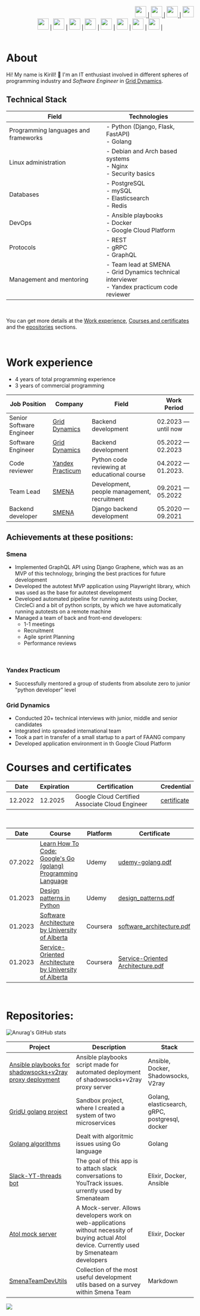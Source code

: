 <div align="right">
  <a href="mailto:usatukirill96@gmail.com">
    <img src="https://raw.githubusercontent.com/USATUKirill96/social-icons/9d939e1c5b7ea4a24ac39c3e4631970c0aa1b920/SVG/Color/Gmail.svg" height=30>
  </a>
  |
  <a href="https://www.linkedin.com/in/usatukirill96/">
    <img src="https://raw.githubusercontent.com/USATUKirill96/social-icons/9d939e1c5b7ea4a24ac39c3e4631970c0aa1b920/SVG/Color/LinkedIN.svg" height=30>
  </a>
  |
  <a href="https://t.me/coldsnapped">
    <img src="https://raw.githubusercontent.com/USATUKirill96/social-icons/9d939e1c5b7ea4a24ac39c3e4631970c0aa1b920/SVG/Color/Telegram.svg" height=30>
  </a>
   |
  <a href="https://www.instagram.com/kirlakir/">
    <img src="https://raw.githubusercontent.com/USATUKirill96/social-icons/9d939e1c5b7ea4a24ac39c3e4631970c0aa1b920/SVG/Color/Instagram.svg" height=30>
  </a>
</div>

<div align="center">
  <img src="https://raw.githubusercontent.com/USATUKirill96/Tech-Stack-Icons/661b1305f52d49de94f6640f8bbeec93dba9dc8a/Icons/python.svg" height=30> |
  <img src="https://raw.githubusercontent.com/USATUKirill96/Tech-Stack-Icons/661b1305f52d49de94f6640f8bbeec93dba9dc8a/Icons/django.svg" height=30> |
  <img src="https://github.com/USATUKirill96/Tech-Stack-Icons/blob/main/Icons/go.svg" height=30> |
  <img src="https://github.com/USATUKirill96/Tech-Stack-Icons/blob/main/Icons/graphql.svg" height=30> |
  <img src="https://github.com/USATUKirill96/Tech-Stack-Icons/blob/main/Icons/mysql.svg" height=30> |
  <img src="https://github.com/USATUKirill96/Tech-Stack-Icons/blob/main/Icons/redis.svg" height=30> |
  <img src="https://github.com/USATUKirill96/Tech-Stack-Icons/blob/main/Icons/ansible.svg" height=30> |
  <img src="https://github.com/USATUKirill96/Tech-Stack-Icons/blob/main/Icons/docker-icon.svg" height=30> |
</div>
<br>

# About <a id="about"></a>


Hi! My name is Kirill! 👋 I'm an IT enthusiast involved in different spheres of programming industry and *Software Engineer* in [Grid Dynamics](https://www.griddynamics.com/).


## Technical Stack


|Field                                 | Technologies                                                                                                 |
| ------------------------------------ | ------------------------------------------------------------------------------------------------------------ | 
| Programming languages and frameworks | - Python (Django, Flask, FastAPI) <br> - Golang                                                              |
| Linux administration                 | - Debian and Arch based systems <br> - Nginx <br> - Security basics                                          |
| Databases                            | - PostgreSQL <br> - mySQL <br> - Elasticsearch <br> - Redis                                                  |
| DevOps                               | - Ansible playbooks <br> - Docker <br> - Google Cloud Platform                                               |
| Protocols                            | - REST <br> - gRPC <br> - GraphQL                                                                            |
| Management and mentoring             | - Team lead at SMENA <br> - Grid Dynamics technical interviewer <br> - Yandex practicum code reviewer        |

<br>

You can get more details at the [Work experience](#experience), [Courses and certificates](#courses) and the [epositories](#repositories) sections.

<br>

# Work experience <a id="experience"></a>

- 4 years of total programming experience
- 3 years of commercial programming

| Job Position      | Company                                          | Field                                           | Work Period                |
| ----------------  | ------------------------------------------------ | ----------------------------------------------- | -------------------------- |
| Senior Software Engineer | [Grid Dynamics](https://www.griddynamics.com/)   | Backend development                             | 02.2023 — until now        |
| Software Engineer | [Grid Dynamics](https://www.griddynamics.com/)   | Backend development                             | 05.2022 — 02.2023          |
| Code reviewer     | [Yandex Practicum](https://practicum.yandex.com) | Python code reviewing at educational course     | 04.2022 — 01.2023.         |
| Team Lead         | [SMENA](https://github.com/smenateam)            | Development, people management, recruitment     | 09.2021 — 05.2022          |
| Backend developer | [SMENA](https://github.com/smenateam)            | Django backend development                      | 05.2020 — 09.2021          |


## Achievements at these positions:

### Smena

- Implemented GraphQL API using Django Graphene, which was as an MVP of this technology, bringing the best practices for future development
- Developed the autotest MVP application using Playwright library, which was used as the base for autotest development
- Developed automated pipeline for running autotests using Docker, CircleCi and a bit of python scripts, by which we have automatically running autotests on a remote machine
- Managed a team of back and front-end developers: 
     - 1-1 meetings
     - Recruitment
     - Agile sprint Planning
     - Performance reviews
<br>
     
### Yandex Practicum
- Successfully mentored a group of students from absolute zero to junior "python developer" level

### Grid Dynamics
- Conducted 20+ technical interviews with junior, middle and senior candidates
- Integrated into spreaded international team
- Took a part in transfer of a small startup to a part of FAANG company
- Developed application environment in th Google Cloud Platform
     
# Courses and certificates <a id="courses"></a>

| Date | Expiration | Certification | Credential |
| ---- | ------ | -------- | ----------- |
| 12.2022 | 12.2025 | Google Cloud Certified Associate Cloud Engineer |[certificate](https://www.credential.net/c482e26a-f8e6-4f7b-baf6-c500cfada059?key=fe47a5cf62ec36c5ee26996e390f0dd3d341c9c16f62e27785ffa94f3f100d86) | 
<br>

| Date | Course | Platform | Certificate |
| ---- | ------ | -------- | ----------- |
| 07.2022 | [Learn How To Code: Google's Go (golang) Programming Language](https://www.udemy.com/course/learn-how-to-code) | Udemy | [udemy-golang.pdf](udemy-golang.pdf) | 
| 01.2023| [Design patterns in Python](https://www.udemy.com/course/design-patterns-python) | Udemy | [design_patterns.pdf](design_patterns.pdf)
| 01.2023| [Software Architecture by University of Alberta](https://www.coursera.org/learn/software-architecture) | Coursera | [software_architecture.pdf](software_architecture.pdf)
| 01.2023| [Service-Oriented Architecture by University of Alberta](https://www.coursera.org/learn/service-oriented-architecture) | Coursera | [Service-Oriented Architecture.pdf](Service-Oriented%20Architecture.pdf)
<br>

# Repositories: <a id="repositories"></a>
![Anurag's GitHub stats](https://github-readme-stats.vercel.app/api?username=USATUKirill96&show_icons=true&theme=dracula)


| Project | Description | Stack   |
| ------- | ----------- | ------- |
| [Ansible playbooks for shadowsocks+v2ray proxy deployment](https://github.com/USATUKirill96/shadowsocks-vray-playbooks) | Ansible playbooks script made for automated deployment of shadowsocks+v2ray proxy server | Ansible, Docker, Shadowsocks, V2ray |
| [GridU golang project](https://github.com/USATUKirill96/GOgRPCmicroservices) | Sandbox project, where I created a system of two microservices | Golang, elasticsearch, gRPC, postgresql, docker |
| [Golang algorithms](https://github.com/USATUKirill96/GolangAlgorithms)| Dealt with algoritmic issues using Go language | Golang |
| [Slack-YT-threads bot](https://github.com/USATUKirill96/Slack-YT-threads) | The goal of this app is to attach slack conversations to YouTrack issues. urrently used by Smenateam | Elixir, Docker, Ansible |
| [Atol mock server](https://github.com/USATUKirill96/atol_mock_server) | A Mock-server. Allows developers work on web-applications without necessity of buying actual Atol device. Currently used by Smenateam developers | Elixir, Docker |
| [SmenaTeamDevUtils](https://github.com/USATUKirill96/SmenaTeamDevUtils) | Collection of the most useful development utils based on a survey within Smena Team | Markdown |


![](https://komarev.com/ghpvc/?username=USATUKirill96)
